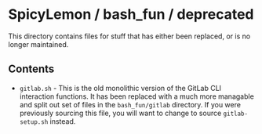 # SpicyLemon / bash_fun / deprecated
This directory contains files for stuff that has either been replaced, or is no longer maintained.

## Contents

* `gitlab.sh` - This is the old monolithic version of the GitLab CLI interaction functions.
  It has been replaced with a much more managable and split out set of files in the `bash_fun/gitlab` directory.
  If you were previously sourcing this file, you will want to change to source `gitlab-setup.sh` instead.

